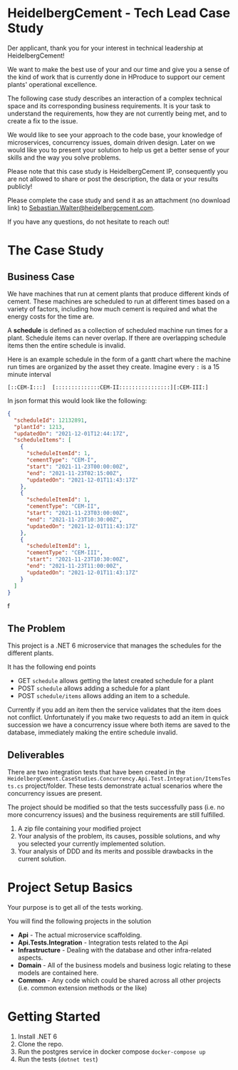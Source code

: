 # HeidelbergCement - Tech Lead Case Study
Der applicant, thank you for your interest in technical leadership at HeidelbergCement!

We want to make the best use of your and our time and give you a sense of the kind of work that is currently done in HProduce to support our cement plants' operational excellence.

The following case study describes an interaction of a complex technical space and its corresponding business requirements. It is your task to understand the requirements, how they are not currently being met, and to create a fix to the issue.

We would like to see your approach to the code base, your knowledge of microservices, concurrency issues, domain driven design.  Later on we would like you to present your solution to help us get a better sense of your skills and the way you solve problems.

Please note that this case study is HeidelbergCement IP, consequently you are not allowed to share or post the description, the data or your results publicly!

Please complete the case study and send it as an attachment (no download link)
to Sebastian.Walter@heidelbergcement.com. 

If you have any questions, do not hesitate to reach out!

# The Case Study

## Business Case
We have machines that run at cement plants that produce different kinds of cement. These machines are scheduled to run at different times based on a variety of factors, including how much cement is required and what the energy costs for the time are.

A **schedule** is defined as a collection of scheduled machine run times for a plant.
Schedule items can never overlap. If there are overlapping schedule items then the entire schedule is invalid.

Here is an example schedule in the form of a gantt chart where the machine run times are organized by the asset they create. Imagine every `:` is a 15 minute interval
```
[::CEM-I:::]  [::::::::::::::CEM-II::::::::::::::::][:CEM-III:]
```

In json format this would look like the following:
```json
{
  "scheduleId": 12132891,
  "plantId": 1213,
  "updatedOn": "2021-12-01T12:44:17Z",
  "scheduleItems": [
    {
      "scheduleItemId": 1,
      "cementType": "CEM-I",
      "start": "2021-11-23T00:00:00Z",
      "end": "2021-11-23T02:15:00Z",
      "updatedOn": "2021-12-01T11:43:17Z"
    },
    {
      "scheduleItemId": 1,
      "cementType": "CEM-II",
      "start": "2021-11-23T03:00:00Z",
      "end": "2021-11-23T10:30:00Z",
      "updatedOn": "2021-12-01T11:43:17Z"
    },
    {
      "scheduleItemId": 1,
      "cementType": "CEM-III",
      "start": "2021-11-23T10:30:00Z",
      "end": "2021-11-23T11:00:00Z",
      "updatedOn": "2021-12-01T11:43:17Z"
    }
  ]
}
```
f
## The Problem
This project is a .NET 6 microservice that manages the schedules for the different plants.

It has the following end points
* GET   `schedule` allows getting the latest created schedule for a plant
* POST  `schedule` allows adding a schedule for a plant
* POST  `schedule/items` allows adding an item to a schedule.

Currently if you add an item then the service validates that the item does not conflict. Unfortunately if you make two requests to add an item in quick succession we have a concurrency issue where both items are saved to the database, immediately making the entire schedule invalid.


## Deliverables
There are two integration tests that have been created in the `HeidelbergCement.CaseStudies.Concurrency.Api.Test.Integration/ItemsTests.cs` project/folder.  These tests demonstrate actual scenarios where the concurrency issues are present.

The project should be modified so that the tests successfully pass (i.e. no more concurrency issues) and the business requirements are still fulfilled.

1. A zip file containing your modified project
2. Your analysis of the problem, its causes, possible solutions, and why you selected your currently implemented solution.
3. Your analysis of DDD and its merits and possible drawbacks in the current solution.

# Project Setup Basics
Your purpose is to get all of the tests working.

You will find the following projects in the solution

* **Api** - The actual microservice scaffolding.
* **Api.Tests.Integration** - Integration tests related to the Api
* **Infrastructure** - Dealing with the database and other infra-related aspects.
* **Domain** - All of the business models and business logic relating to these models are contained here. 
* **Common** - Any code which could be shared across all other projects (i.e. common extension methods or the like)

# Getting Started
1. Install .NET 6
1. Clone the repo.
1. Run the postgres service in docker compose `docker-compose up`
1. Run the tests (`dotnet test`)
